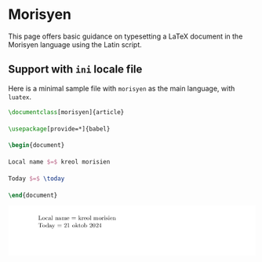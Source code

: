# Morisyen

This page offers basic guidance on typesetting a LaTeX document in the
Morisyen language using the Latin script.

## Support with `ini` locale file

Here is a minimal sample file with `morisyen` as the main language, with `luatex`.

```tex
\documentclass[morisyen]{article}

\usepackage[provide=*]{babel}

\begin{document}

Local name $=$ kreol morisien

Today $=$ \today

\end{document}
```

![](../media/locale-morisyen.png)
